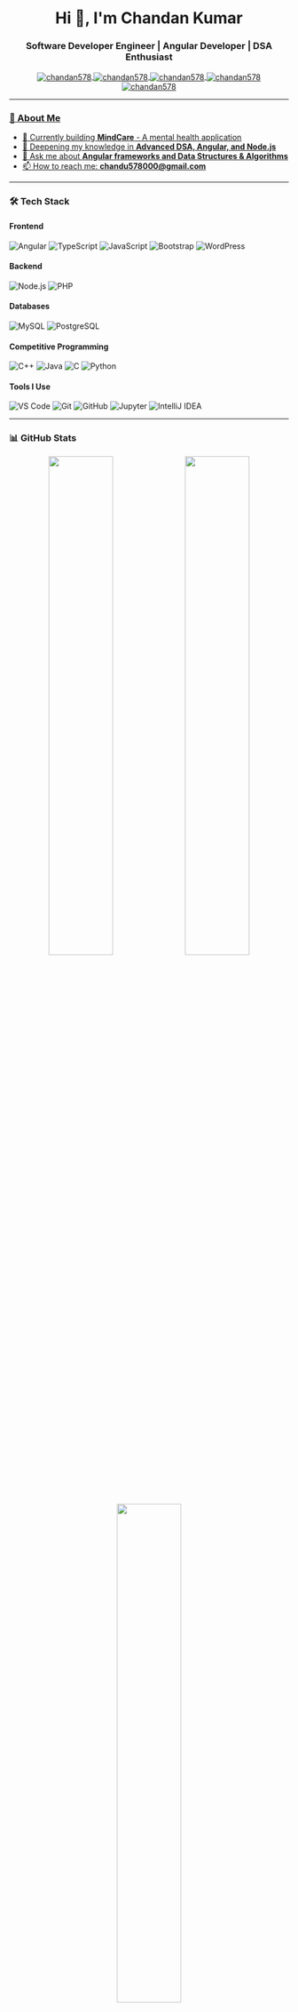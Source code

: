 <h1 align="center">Hi 👋, I'm Chandan Kumar</h1>
<h3 align="center">Software Developer Engineer | Angular Developer | DSA Enthusiast</h3>

<p align="center">
  <a href="https://linkedin.com/in/chandan578" target="blank">
    <img align="center" src="https://img.shields.io/badge/LinkedIn-0077B5?style=for-the-badge&logo=linkedin&logoColor=white" alt="chandan578" />
  </a>
  <a href="https://leetcode.com/chandan578" target="blank">
    <img align="center" src="https://img.shields.io/badge/-LeetCode-FFA116?style=for-the-badge&logo=LeetCode&logoColor=black" alt="chandan578" />
  </a>
  <a href="https://auth.geeksforgeeks.org/user/chandan578" target="blank">
    <img align="center" src="https://img.shields.io/badge/GeeksforGeeks-298D46?style=for-the-badge&logo=geeksforgeeks&logoColor=white" alt="chandan578" />
  </a>
  <a href="https://www.codechef.com/users/chandan578" target="blank">
    <img align="center" src="https://img.shields.io/badge/CodeChef-%23964B00.svg?style=for-the-badge&logo=CodeChef&logoColor=white" alt="chandan578" />
  </a>
  <a href="https://www.hackerrank.com/chandankumar2611" target="blank">
    <img align="center" src="https://img.shields.io/badge/-HackerRank-2EC866?style=for-the-badge&logo=HackerRank&logoColor=white" alt="chandan578" />
</p>

---

### 🚀 About Me

- 🔭 Currently building **MindCare** - A mental health application
- 🌱 Deepening my knowledge in **Advanced DSA, Angular, and Node.js**
- 💬 Ask me about **Angular frameworks and Data Structures & Algorithms**
- 📫 How to reach me: **chandu578000@gmail.com**


---

### 🛠 Tech Stack

#### Frontend
![Angular](https://img.shields.io/badge/Angular-DD0031?style=for-the-badge&logo=angular&logoColor=white)
![TypeScript](https://img.shields.io/badge/TypeScript-007ACC?style=for-the-badge&logo=typescript&logoColor=white)
![JavaScript](https://img.shields.io/badge/JavaScript-F7DF1E?style=for-the-badge&logo=javascript&logoColor=black)
![Bootstrap](https://img.shields.io/badge/Bootstrap-563D7C?style=for-the-badge&logo=bootstrap&logoColor=white)
![WordPress](https://img.shields.io/badge/WordPress-%23117AC9.svg?style=for-the-badge&logo=WordPress&logoColor=white)

#### Backend
![Node.js](https://img.shields.io/badge/Node.js-43853D?style=for-the-badge&logo=node.js&logoColor=white)
![PHP](https://img.shields.io/badge/PHP-%23777BB4.svg?style=for-the-badge&logo=php&logoColor=white)

#### Databases
![MySQL](https://img.shields.io/badge/MySQL-005C84?style=for-the-badge&logo=mysql&logoColor=white)
![PostgreSQL](https://img.shields.io/badge/PostgreSQL-316192?style=for-the-badge&logo=postgresql&logoColor=white)

#### Competitive Programming
![C++](https://img.shields.io/badge/C%2B%2B-00599C?style=for-the-badge&logo=c%2B%2B&logoColor=white)
![Java](https://img.shields.io/badge/Java-ED8B00?style=for-the-badge&logo=openjdk&logoColor=white)
![C](https://img.shields.io/badge/C-00599C?style=for-the-badge&logo=c&logoColor=white)
![Python](https://img.shields.io/badge/Python-3776AB?style=for-the-badge&logo=python&logoColor=white)

#### Tools I Use
![VS Code](https://img.shields.io/badge/-VS%20Code-007ACC?style=for-the-badge&logo=visual-studio-code&logoColor=white)
![Git](https://img.shields.io/badge/-Git-F05032?style=for-the-badge&logo=git&logoColor=white)
![GitHub](https://img.shields.io/badge/-GitHub-181717?style=for-the-badge&logo=github&logoColor=white)
![Jupyter](https://img.shields.io/badge/-Jupyter-F37626?style=for-the-badge&logo=jupyter&logoColor=white)
![IntelliJ IDEA](https://img.shields.io/badge/-IntelliJ%20IDEA-000000?style=for-the-badge&logo=intellij-idea&logoColor=white)

---

### 📊 GitHub Stats

<p align="center">
  <img width="48%" src="https://github-readme-stats.vercel.app/api?username=chandan578&show_icons=true&theme=radical" />
  <img width="48%" src="https://github-readme-streak-stats.herokuapp.com/?user=chandan578&theme=radical" />
</p>

<p align="center">
  <img width="48%" src="https://github-readme-stats.vercel.app/api/top-langs/?username=chandan578&layout=compact&theme=radical&langs_count=6" />
<!--   <img width="48%" src="https://github-profile-trophy.vercel.app/?username=chandan578&theme=radical&column=7" /> -->
</p>

---
<!--
### 🔥 Recent Activity

<!--START_SECTION:activity
1. 🎉 Merged PR #1 in [MindCare](https://github.com/chandan578/MindCare)
2. 🚀 Pushed 3 commits to [LeetCode-Solutions](https://github.com/chandan578/LeetCode-Solutions)
3. 💪 Solved 5 problems on LeetCode
4. 🌱 Started learning Advanced Angular Concepts
<!--END_SECTION:activity

---

### 🏆 Achievements

- Ranked in top 10% on LeetCode (200+ problems solved)
- 5-star coder on CodeChef
- Hackathon winner at [Event Name] 2023

---
-->

<p align="center">
  <img src="https://komarev.com/ghpvc/?username=chandan578&label=Profile%20views&color=0e75b6&style=flat" alt="chandan578" />
</p>
